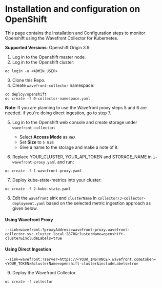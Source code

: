# Installation and configuration on OpenShift
This page contains the Installation and Configuration steps to monitor Openshift using the Wavefront Collector for Kubernetes.

**Supported Versions**: Openshift Origin 3.9

1. Log in to the Openshift master node.
2. Log in to the Openshift cluster:
```
oc login -u <ADMIN_USER>
```
3. Clone this Repo.
4. Create `wavefront-collector` namespace:
```
cd deploy/openshift
oc create -f 0-collector-namespace.yaml
```
**Note**: If you are planning to use the Wavefront proxy steps 5 and 6 are needed. if you're doing direct ingestion, go to step 7.

5. Log in to the Openshift web console and create storage under `wavefront-collector`:
   * Select **Access Mode** as `RWX`
   * Set **Size** to `5 GiB`
   * Give a name to the storage and make a note of it.

6. Replace YOUR_CLUSTER, YOUR_API_TOKEN and STORAGE_NAME in `1-wavefront-proxy.yaml` and run:
```
oc create -f 1-wavefront-proxy.yaml
```
7. Deploy kube-state-metrics into your cluster:
```
oc create -f 2-kube-state.yaml
```
8. Edit the `wavefront` sink and `clusterName` in `collector/3-collector-deployment.yaml` based on the selected metric ingestion approach as given below.
#### Using Wavefront Proxy

```
--sink=wavefront:?proxyAddress=wavefront-proxy.wavefront-collector.svc.cluster.local:2878&clusterName=openshift-cluster&includeLabels=true
```

#### Using Direct Ingestion
```
--sink=wavefront:?server=https://<YOUR_INSTANCE>.wavefront.com&token=<YOUR_TOKEN>&clusterName=openshift-cluster&includeLabels=true
```
9. Deploy the Wavefront Collector
```
oc create -f collector
```

